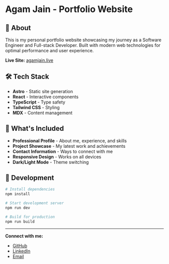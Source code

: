 # Agam Jain - Portfolio Website

<!-- ![Portfolio Screenshot](./public/screenshot-dark.png) -->

## 🚀 About

This is my personal portfolio website showcasing my journey as a Software Engineer and Full-stack Developer. Built with modern web technologies for optimal performance and user experience.

**Live Site:** [agamjain.live](https://agamjain.live)

## 🛠️ Tech Stack

- **Astro** - Static site generation
- **React** - Interactive components  
- **TypeScript** - Type safety
- **Tailwind CSS** - Styling
- **MDX** - Content management

## 📂 What's Included

- **Professional Profile** - About me, experience, and skills
- **Project Showcase** - My latest work and achievements
- **Contact Information** - Ways to connect with me
- **Responsive Design** - Works on all devices
- **Dark/Light Mode** - Theme switching

## 🔧 Development

```bash
# Install dependencies
npm install

# Start development server
npm run dev

# Build for production
npm run build
```

---

**Connect with me:**
- [GitHub](https://github.com/AgamJain05)
- [LinkedIn](https://www.linkedin.com/in/agam-jain-a7b1761bb/)
- [Email](mailto:jainagam4@gmail.com)
